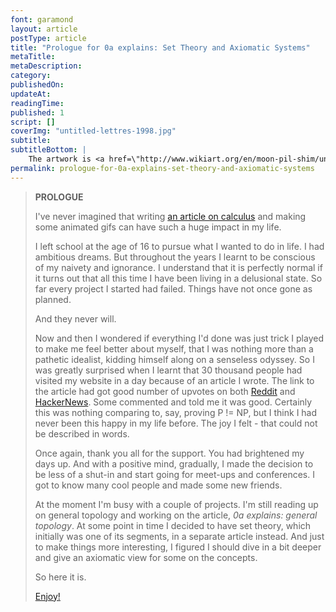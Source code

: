 ```yaml
---
font: garamond
layout: article
postType: article
title: "Prologue for 0a explains: Set Theory and Axiomatic Systems"
metaTitle:
metaDescription: 
category: 
publishedOn:
updateAt: 
readingTime:
published: 1
script: []
coverImg: "untitled-lettres-1998.jpg"
subtitle:
subtitleBottom: |
    The artwork is <a href=\"http://www.wikiart.org/en/moon-pil-shim/untitled-lettres-1998\"><i>Untitled (Lettres)</i></a> by <a href=\"http://fr.wikipedia.org/wiki/Moon_Pil_Shim\">Moon-Pil Shim</a>, 1998.
permalink: prologue-for-0a-explains-set-theory-and-axiomatic-systems
---
```



><p class="text-center"><b>PROLOGUE </b> </p>
>
>I've never imagined that writing <a href="http://0a.io/0a-explains-calculus">an article on calculus</a> and making some animated gifs can have such a huge impact in my life. 
>
>I left school at the age of 16 to pursue what I wanted to do in life. I had ambitious dreams. But throughout the years I learnt to be conscious of my naivety and ignorance. I understand that it is perfectly normal if it turns out that all this time I have been living in a delusional state. So far every project I started had failed. Things have not once gone as planned. 
>
>And they never will. 
>
>Now and then I wondered if everything I'd done was just trick I played to make me feel better about myself, that I was nothing more than a pathetic idealist, kidding himself along on a senseless odyssey. So I was greatly surprised when I learnt that 30 thousand people had visited my website in a day because of an article I wrote. The link to the article had got good number of upvotes on both <a target="_blank" href="/0a-explains-calculus">Reddit</a> and <a target="_blank" href="https://news.ycombinator.com/item?id=8523150">HackerNews</a>. Some commented and told me it was good. Certainly this was nothing comparing to, say, proving P != NP, but I think I had never been this happy in my life before. The joy I felt - that could not be described in words.
>
>Once again, thank you all for the support. You had brightened my days up. And with a positive mind, gradually, I made the decision to be less of a shut-in and start going for meet-ups and conferences. I got to know many cool people and made some new friends.
>
>At the moment I'm busy with a couple of projects. I'm still reading up on general topology and working on the article, <i>0a explains: general topology</i>. At some point in time I decided to have set theory, which initially was one of its segments, in a separate article instead. And just to make things more interesting, I figured I should dive in a bit deeper and give an axiomatic view for some on the concepts.
>
>So here it is.
>
><a href="/0a-explains-set-theory-and-axiomatic-systems-with-pics-and-gifs">Enjoy!</a>
